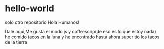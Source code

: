 # hello-world
solo otro repositorio
Hola Humanos!

Dale aqui,Me gusta el modo js y coffeescrip(de eso es lo que estoy nada)
he comido tacos en la luna y he encontrado hasta ahora super tio los tacos de la tierra

